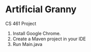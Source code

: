 # Artificial Granny
CS 461 Project

1. Install Google Chrome.
2. Create a Maven project in your IDE
3. Run Main.java
